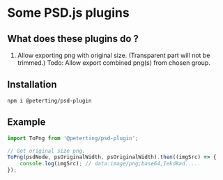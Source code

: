 # Some PSD.js plugins

## What does these plugins do ?
1. Allow exporting png with original size. (Transparent part will not be trimmed.)
Todo: Allow export combined png(s) from chosen group.


## Installation
`npm i @peterting/psd-plugin`

## Example
```javascript
import ToPng from '@peterting/psd-plugin';

// Get original size png.
ToPng(psdNode, psOriginalWidth, psOriginalWidth).then((imgSrc) => {
	console.log(imgSrc); // data:image/png;base64,Iekdkad.....
});
```